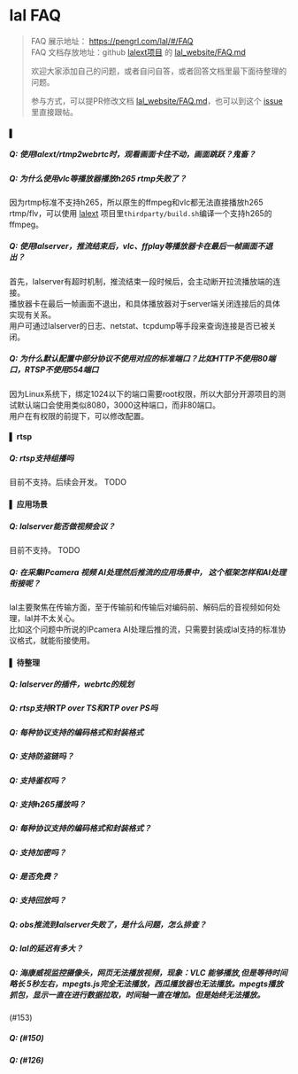 # lal FAQ

> FAQ 展示地址： https://pengrl.com/lal/#/FAQ  
> FAQ 文档存放地址：github [lalext项目](https://github.com/q191201771/lalext) 的 [lal_website/FAQ.md](https://github.com/q191201771/lalext/blob/master/lal_website/FAQ.md)
>
> 欢迎大家添加自己的问题，或者自问自答，或者回答文档里最下面待整理的问题。  
> 
> 参与方式，可以提PR修改文档 [lal_website/FAQ.md](https://github.com/q191201771/lalext/blob/master/lal_website/FAQ.md)，也可以到这个 [issue](https://github.com/q191201771/lalext/issues/4) 里直接跟帖。

#### ▌

##### Q: 使用lalext/rtmp2webrtc时，观看画面卡住不动，画面跳跃？鬼畜？

##### Q: 为什么使用vlc等播放器播放h265 rtmp失败了？

因为rtmp标准不支持h265，所以原生的ffmpeg和vlc都无法直接播放h265 rtmp/flv，可以使用 [lalext](https://github.com/q191201771/lalext) 项目里`thirdparty/build.sh`编译一个支持h265的ffmpeg。

##### Q: 使用lalserver，推流结束后，vlc、ffplay等播放器卡在最后一帧画面不退出？

首先，lalserver有超时机制，推流结束一段时候后，会主动断开拉流播放端的连接。  
播放器卡在最后一帧画面不退出，和具体播放器对于server端关闭连接后的具体实现有关系。  
用户可通过lalserver的日志、netstat、tcpdump等手段来查询连接是否已被关闭。  

##### Q: 为什么默认配置中部分协议不使用对应的标准端口？比如HTTP不使用80端口，RTSP不使用554端口

因为Linux系统下，绑定1024以下的端口需要root权限，所以大部分开源项目的测试默认端口会使用类似8080，3000这种端口，而非80端口。  
用户在有权限的前提下，可以修改配置。

#### ▌ rtsp

##### Q: rtsp支持组播吗

目前不支持。后续会开发。 TODO

#### ▌ 应用场景

##### Q: lalserver能否做视频会议？

目前不支持。 TODO

##### Q: 在采集IPcamera 视频 AI处理然后推流的应用场景中， 这个框架怎样和AI处理衔接呢？

lal主要聚焦在传输方面，至于传输前和传输后对编码前、解码后的音视频如何处理，lal并不太关心。  
比如这个问题中所说的IPcamera AI处理后推的流，只需要封装成lal支持的标准协议格式，就能衔接使用。  

#### ▌ 待整理

##### Q: lalserver的插件，webrtc的规划

##### Q: rtsp支持RTP over TS和RTP over PS吗

##### Q: 每种协议支持的编码格式和封装格式

##### Q: 支持防盗链吗？

##### Q: 支持鉴权吗？

##### Q: 支持h265播放吗？

##### Q: 每种协议支持的编码格式和封装格式？

##### Q: 支持加密吗？

##### Q: 是否免费？

##### Q: 支持回放吗？

##### Q: obs推流到lalserver失败了，是什么问题，怎么排查？

##### Q: lal的延迟有多大？

##### Q: 海康威视监控摄像头，网页无法播放视频，现象：VLC 能够播放,但是等待时间略长 5秒左右，mpegts.js完全无法播放，西瓜播放器也无法播放。mpegts播放抓包，显示一直在进行数据拉取，时间轴一直在增加。但是始终无法播放。

(#153)

##### Q: (#150)

##### Q: (#126)